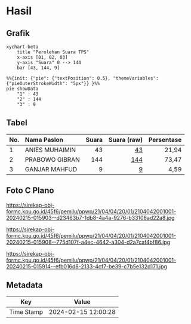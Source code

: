 # Hasil

## Grafik

```mermaid
xychart-beta
    title "Perolehan Suara TPS"
    x-axis [01, 02, 03]
    y-axis "Suara" 0 --> 144
    bar [43, 144, 9]
```

```mermaid
%%{init: {"pie": {"textPosition": 0.5}, "themeVariables": {"pieOuterStrokeWidth": "5px"}} }%%
pie showData
    "1" : 43
    "2" : 144
    "3" : 9
```

## Tabel

| No. | Nama Paslon    | Suara | Suara (raw) | Persentase |
|:--- |:-------------- | -----:| -----------:| ----------:|
| 1   | ANIES MUHAIMIN | 43    | [43][p-1]   | 21,94      |
| 2   | PRABOWO GIBRAN | 144   | [144][p-2]  | 73,47      |
| 3   | GANJAR MAHFUD  | 9     | [9][p-3]    | 4,59       |


[p-1]: https://github.com/gigit-pemilu/pemilu-2024-21-kepulauan-riau/blob/main/pilpres/hitung-suara/sub/21-kepulauan-riau/sub/04-lingga/sub/04-singkep-barat/sub/2001-bakong/sub/001-tps/sub/paslon-1.txt
[p-2]: https://github.com/gigit-pemilu/pemilu-2024-21-kepulauan-riau/blob/main/pilpres/hitung-suara/sub/21-kepulauan-riau/sub/04-lingga/sub/04-singkep-barat/sub/2001-bakong/sub/001-tps/sub/paslon-2.txt
[p-3]: https://github.com/gigit-pemilu/pemilu-2024-21-kepulauan-riau/blob/main/pilpres/hitung-suara/sub/21-kepulauan-riau/sub/04-lingga/sub/04-singkep-barat/sub/2001-bakong/sub/001-tps/sub/paslon-3.txt

## Foto C Plano

https://sirekap-obj-formc.kpu.go.id/45f6/pemilu/ppwp/21/04/04/20/01/2104042001001-20240215-015903--d23463b7-1db8-4a4a-9276-b33108ad22a8.jpg

https://sirekap-obj-formc.kpu.go.id/45f6/pemilu/ppwp/21/04/04/20/01/2104042001001-20240215-015908--775d107f-a4ec-4642-a304-d2a7caf4bf86.jpg

https://sirekap-obj-formc.kpu.go.id/45f6/pemilu/ppwp/21/04/04/20/01/2104042001001-20240215-015914--efb016d8-2133-4cf7-be39-c7b5e132d171.jpg


## Metadata

| Key        | Value               |
| ---------- | ------------------- |
| Time Stamp | 2024-02-15 12:00:28 |



